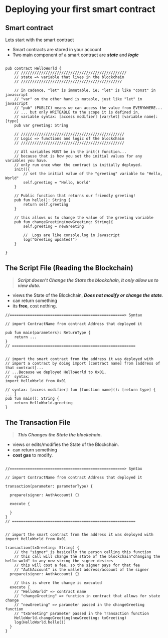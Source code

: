 # Deploying your first smart contract

## Smart contract

Lets start with the smart contract

- Smart contracts are stored in your account
- Two main component of a smart contract are **_state_** and **_logic_**

```cadence

pub contract HelloWorld {
    // ///////////////////////////////////////////////
    // state => variable that lives in the blockchain
    // /////////////////////////////////////////////

    // in cadence, "let" is immutable. ie; "let" is like "const" in javascript
    // "var" on the other hand is mutable, just like "let" in javascript
    // "pub" (PUBLIC) means we can access the value from EVERYWHERE...
    // ... but only WRITEABLE to the scope it is defined in.
    // variable syntax: [access modifier] [var/let] [variable name]: [type]
    pub var greeting: String

    // //////////////////////////////////////////////
    // Logic => functions and logic of the blockchain
    // //////////////////////////////////////////////

    // All variables MUST be in the init() function...
    // because that is how you set the initial values for any variables you have.
    // only run once when the contract is initially deployed.
    init(){
        // set the initial value of the "greeting" variable to "Hello, World"
        self.greeting = "Hello, World"
    }

    // Public function that returns our friendly greeting!
    pub fun hello(): String {
        return self.greeting
    }

    // this allows us to change the value of the greeting variable
    pub fun changeGreeting(newGreeting: String){
        self.greeting = newGreeting

        //  Logs are like console.log in Javascript
        log("Greeting updated!")
    }

}
```

## The Script File (Reading the Blockchain)

> **_Script doesn't Change the State the blockchain, it only allow us to view data._**

- views the State of the Blockchain, **_Does not modify or change the state_**.
- can return something
- its **free**, cost nothing.

```cadence
//===================================================> Syntax

// import ContractName from contract Address that deployed it

pub fun main(parameters): ReturnType {
    return ...
}
// =======================================================


// import the smart contract from the address it was deployed with
// import a contract by doing import [contract name] from [address of that contract]...
// ...Because we deployed HelloWorld to 0x01,
//  syntax:
import HelloWorld from 0x01

// syntax: [access modifier] fun [function name](): [return type] { ... }
pub fun main(): String {
    return HelloWorld.greeting
}

```

## The Transaction File

> **_This Changes the State the blockchain._**

- views or edits/modifies the State of the Blockchain.
- can return something
- **cost gas** to modify.

```cadence

//===================================================> Syntax

// import ContractName from contract Address that deployed it

transaction(parameter: parameterType) {

  prepare(signer: AuthAccount) {}

  execute {

  }
}
// =======================================================


// import the smart contract from the address it was deployed with
import HelloWorld from 0x01

transaction(txGreeting: String) {
    // the "signer" is basically the person calling this function
    // this call will change the state of the blockchain"changing the hello wold" to any new string the signer desires
    // this will cost a fee, so the signer pays for that fee
    // "AuthAccount" is the wallet address/account of the signer
  prepare(signer: AuthAccount) {}

    // this is where the change is executed
  execute {
    // "HelloWorld" => contract name
    // "changeGreeting" => function in contract that allows for state change
    // "newGreeting" => parameter passed in the changeGreeting function
    // "txGreeting" parameter passed in the Transaction function
    HelloWorld.changeGreeting(newGreeting: txGreeting)
    log(HelloWorld.hello())
  }
}

```
